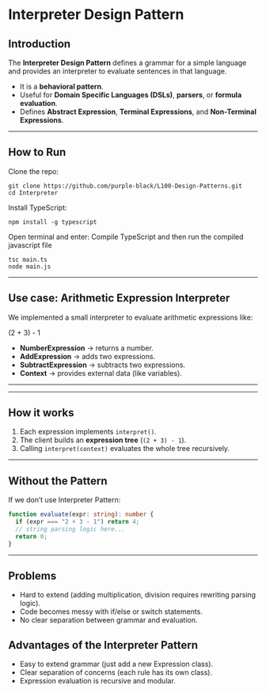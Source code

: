 # Interpreter Design Pattern

## Introduction
The **Interpreter Design Pattern** defines a grammar for a simple language and provides an interpreter to evaluate sentences in that language.

- It is a **behavioral pattern**.
- Useful for **Domain Specific Languages (DSLs)**, **parsers**, or **formula evaluation**.
- Defines **Abstract Expression**, **Terminal Expressions**, and **Non-Terminal Expressions**.

---
##  How to Run

Clone the repo:

```
git clone https://github.com/purple-black/L100-Design-Patterns.git
cd Interpreter
```

Install TypeScript:

```
npm install -g typescript
```

Open terminal and enter:
Compile TypeScript and then run the compiled javascript file

```
tsc main.ts
node main.js
```
---

## Use case: Arithmetic Expression Interpreter
We implemented a small interpreter to evaluate arithmetic expressions like:

(2 + 3) - 1


- **NumberExpression** → returns a number.  
- **AddExpression** → adds two expressions.  
- **SubtractExpression** → subtracts two expressions.  
- **Context** → provides external data (like variables).  

---


---

## How it works
1. Each expression implements `interpret()`.  
2. The client builds an **expression tree** (`(2 + 3) - 1`).  
3. Calling `interpret(context)` evaluates the whole tree recursively.  

---

## Without the Pattern
If we don’t use Interpreter Pattern:
```ts
function evaluate(expr: string): number {
  if (expr === "2 + 3 - 1") return 4;
  // string parsing logic here...
  return 0;
}
```

---

## Problems

- Hard to extend (adding multiplication, division requires rewriting parsing logic).
- Code becomes messy with if/else or switch statements.
- No clear separation between grammar and evaluation.

## Advantages of the Interpreter Pattern

- Easy to extend grammar (just add a new Expression class).
- Clear separation of concerns (each rule has its own class).
- Expression evaluation is recursive and modular.



